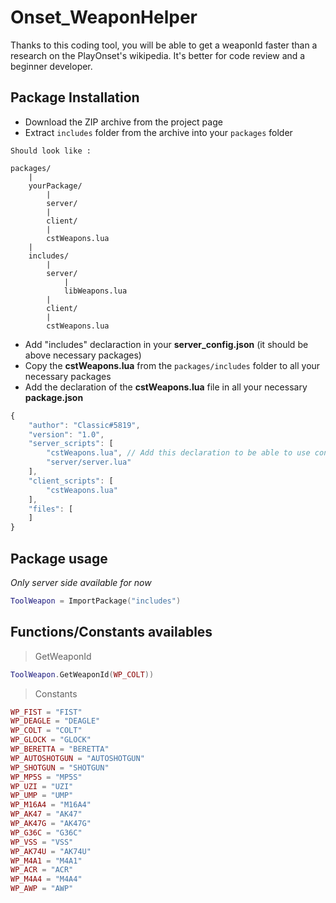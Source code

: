 # Onset_WeaponHelper
Thanks to this coding tool, you will be able to get a weaponId faster than a research on the PlayOnset's wikipedia. It's better for code review and a beginner developer.
## Package Installation
* Download the ZIP archive from the project page
* Extract `includes` folder from the archive into your `packages` folder
```
Should look like :

packages/
    |
    yourPackage/
        |
        server/
        |
        client/
        |
        cstWeapons.lua
    |
    includes/
        |
        server/
            |
            libWeapons.lua
        |
        client/
        |
        cstWeapons.lua
```
* Add "includes" declaraction in your **server_config.json** (it should be above necessary packages)
* Copy the **cstWeapons.lua** from the `packages/includes` folder to all your necessary packages
* Add the declaration of the **cstWeapons.lua** file in all your necessary **package.json**
```js
{
	"author": "Classic#5819",
	"version": "1.0",
	"server_scripts": [
		"cstWeapons.lua", // Add this declaration to be able to use constants from it
		"server/server.lua"
	],
	"client_scripts": [
		"cstWeapons.lua"
	],
	"files": [
	]
}
```
## Package usage
_Only server side available for now_
```lua
ToolWeapon = ImportPackage("includes")
```
## Functions/Constants availables
> GetWeaponId

```lua
ToolWeapon.GetWeaponId(WP_COLT))
```
> Constants
```lua
WP_FIST = "FIST"
WP_DEAGLE = "DEAGLE"
WP_COLT = "COLT"
WP_GLOCK = "GLOCK"
WP_BERETTA = "BERETTA"
WP_AUTOSHOTGUN = "AUTOSHOTGUN"
WP_SHOTGUN = "SHOTGUN"
WP_MP5S = "MP5S"
WP_UZI = "UZI"
WP_UMP = "UMP"
WP_M16A4 = "M16A4"
WP_AK47 = "AK47"
WP_AK47G = "AK47G"
WP_G36C = "G36C"
WP_VSS = "VSS"
WP_AK74U = "AK74U"
WP_M4A1 = "M4A1"
WP_ACR = "ACR"
WP_M4A4 = "M4A4"
WP_AWP = "AWP"
```
